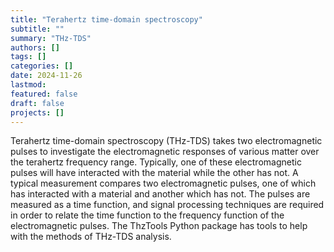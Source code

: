 ```yaml
---
title: "Terahertz time-domain spectroscopy"
subtitle: ""
summary: "THz-TDS"
authors: []
tags: []
categories: []
date: 2024-11-26
lastmod: 
featured: false
draft: false
projects: []
---
```

Terahertz time-domain spectroscopy (THz-TDS) takes two electromagnetic pulses to investigate the electromagnetic responses of various matter over the terahertz frequency range. Typically, one of these electromagnetic pulses will have interacted with the material while the other has not.
A typical measurement compares
two electromagnetic pulses, one of which has interacted with a material and another which
has not. The pulses are measured as a time function, and signal processing techniques are required in order to relate the time function to the frequency function of the electromagnetic pulses. The ThzTools Python package has tools to help with the methods of THz-TDS analysis.

